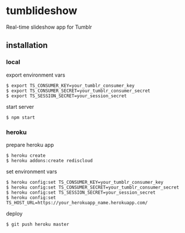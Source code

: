 # tumblideshow

Real-time slideshow app for Tumblr

## installation

### local

export environment vars

    $ export TS_CONSUMER_KEY=your_tumblr_consumer_key
    $ export TS_CONSUMER_SECRET=your_tumblr_consumer_secret
    $ export TS_SESSION_SECRET=your_session_secret

start server

    $ npm start

### heroku

prepare heroku app

    $ heroku create
    $ heroku addons:create rediscloud

set environment vars

    $ heroku config:set TS_CONSUMER_KEY=your_tumblr_consumer_key
    $ heroku config:set TS_CONSUMER_SECRET=your_tumblr_consumer_secret
    $ heroku config:set TS_SESSION_SECRET=your_session_secret
    $ heroku config:set TS_HOST_URL=https://your_herokuapp_name.herokuapp.com/

deploy

    $ git push heroku master
